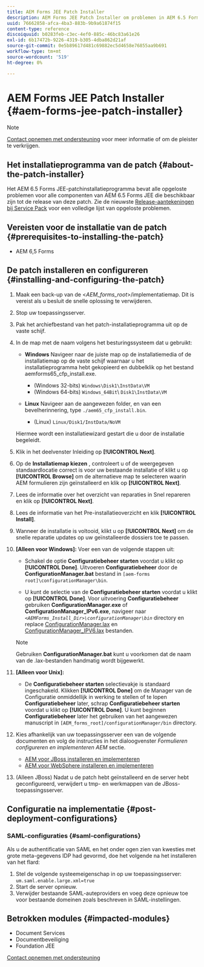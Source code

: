 ```yaml
---
title: AEM Forms JEE Patch Installer
description: AEM Forms JEE Patch Installer om problemen in AEM 6.5 Forms-componenten op te lossen.
uuid: 76662858-afca-4ba3-883b-9b9a61874f15
content-type: reference
discoiquuid: b0283feb-c3ec-4ef0-885c-46bc83a61e26
exl-id: 6b17472b-9226-4319-b305-4dba862d21af
source-git-commit: 0e5b89617d481c69882ec5d4658e76855aa9b691
workflow-type: tm+mt
source-wordcount: '519'
ht-degree: 0%

---
```


# AEM Forms JEE Patch Installer {#aem-forms-jee-patch-installer}

>[!NOTE]
>
>[Contact opnemen met ondersteuning](https://www.adobe.com/account/sign-in.supportportal.html) voor meer informatie of om de pleister te verkrijgen.

## Het installatieprogramma van de patch {#about-the-patch-installer}

Het AEM 6.5 Forms JEE-patchinstallatieprogramma bevat alle opgeloste problemen voor alle componenten van AEM 6.5 Forms JEE die beschikbaar zijn tot de release van deze patch. Zie de nieuwste  [Release-aantekeningen bij Service Pack](release-notes.md) voor een volledige lijst van opgeloste problemen.

## Vereisten voor de installatie van de patch {#prerequisites-to-installing-the-patch}

* AEM 6,5 Forms

## De patch installeren en configureren {#installing-and-configuring-the-patch}

1. Maak een back-up van de &lt;*AEM_forms_root*>/implementatiemap. Dit is vereist als u besluit de snelle oplossing te verwijderen.
1. Stop uw toepassingsserver.
1. Pak het archiefbestand van het patch-installatieprogramma uit op de vaste schijf.
1. In de map met de naam volgens het besturingssysteem dat u gebruikt:

   * **Windows**
Navigeer naar de juiste map op de installatiemedia of de installatiemap op de vaste schijf waarnaar u het installatieprogramma hebt gekopieerd en dubbelklik op het bestand aemforms65_cfp_install.exe.

      * (Windows 32-bits) `Windows\Disk1\InstData\VM`
      * (Windows 64-bits) `Windows_64Bit`\ `Disk1\InstData\VM`

   * **Linux**
Navigeer aan de aangewezen folder, en van een bevelherinnering, type `./aem65_cfp_install.bin`.

      * (Linux) `Linux/Disk1/InstData/NoVM`

   Hiermee wordt een installatiewizard gestart die u door de installatie begeleidt.

1. Klik in het deelvenster Inleiding op **[!UICONTROL Next]**.
1. Op de **Installatiemap kiezen** , controleert u of de weergegeven standaardlocatie correct is voor uw bestaande installatie of klikt u op **[!UICONTROL Browse]** om de alternatieve map te selecteren waarin AEM formulieren zijn geïnstalleerd en klik op **[!UICONTROL Next]**.
1. Lees de informatie over het overzicht van reparaties in Snel repareren en klik op **[!UICONTROL Next]**.
1. Lees de informatie van het Pre-installatieoverzicht en klik **[!UICONTROL Install]**.
1. Wanneer de installatie is voltooid, klikt u op **[!UICONTROL Next]** om de snelle reparatie updates op uw geïnstalleerde dossiers toe te passen.

1. **[Alleen voor Windows]:** Voer een van de volgende stappen uit:
   * Schakel de optie **Configuratiebeheer starten** voordat u klikt op **[!UICONTROL Done]**. Uitvoeren **Configuratiebeheer** door de **ConfigurationManager.bat** bestand in `[aem-forms root]\configurationManager\bin`.

   * U kunt de selectie van de **Configuratiebeheer starten** voordat u klikt op **[!UICONTROL Done]**. Voor uitvoering **Configuratiebeheer** gebruiken **ConfigurationManager.exe** of **ConfigurationManager_IPv6.exe**, navigeer naar *`<AEMForms_Install_Dir>\configurationManager\bin`* directory en replace [ConfigurationManager.lax](/help/assets/ConfigurationManager.lax) en [ConfigurationManager_IPV6.lax](/help/assets/ConfigurationManager_IPv6.lax) bestanden.

   
   >[!NOTE]
   >
   >Gebruiken **ConfigurationManager.bat** kunt u voorkomen dat de naam van de .lax-bestanden handmatig wordt bijgewerkt.
   

1. **[Alleen voor Unix]:**

   * De **Configuratiebeheer starten** selectievakje is standaard ingeschakeld. Klikken **[!UICONTROL Done]** om de Manager van de Configuratie onmiddellijk in werking te stellen of te lopen **Configuratiebeheer** later, schrap **Configuratiebeheer starten** voordat u klikt op **[!UICONTROL Done]**. U kunt beginnen **Configuratiebeheer** later het gebruiken van het aangewezen manuscript in `[AEM_forms_root]/configurationManager/bin` directory.

1. Kies afhankelijk van uw toepassingsserver een van de volgende documenten en volg de instructies in het dialoogvenster *Formulieren configureren en implementeren AEM* sectie.

   * [AEM voor JBoss installeren en implementeren](https://www.adobe.com/go/learn_aemforms_installJBoss_65)
   * [AEM voor WebSphere installeren en implementeren](https://www.adobe.com/go/learn_aemforms_installWebSphere_65)

1. (Alleen JBoss) Nadat u de patch hebt geïnstalleerd en de server hebt geconfigureerd, verwijdert u tmp- en werkmappen van de JBoss-toepassingsserver.

## Configuratie na implementatie {#post-deployment-configurations}

### SAML-configuraties {#saml-configurations}

Als u de authentificatie van SAML en het onder ogen zien van kwesties met grote meta-gegevens IDP had gevormd, doe het volgende na het installeren van het flard:

1. Stel de volgende systeemeigenschap in op uw toepassingsserver:\
   `um.saml.enable.large.xml=true`
1. Start de server opnieuw.
1. Verwijder bestaande SAML-auteproviders en voeg deze opnieuw toe voor bestaande domeinen zoals beschreven in SAML-instellingen.

## Betrokken modules {#impacted-modules}

* Document Services
* Documentbeveiliging
* Foundation JEE

[Contact opnemen met ondersteuning](https://www.adobe.com/account/sign-in.supportportal.html)
